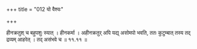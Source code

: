 +++
title = "012 यो वैश्यः"

+++

हीनक्रतुश् च बहुपशुः स्यात् । हीनकर्मा । अहीनक्रतुर् अपि यद्य् असोमपो भवति, ततः कुटुम्बात् तस्य तद् द्रव्यम् आहरेत् । तद् असंभवे च ॥ ११.११ ॥